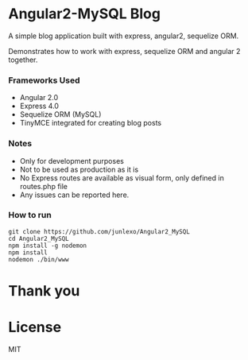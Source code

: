 # Angular2-MySQL Blog
A simple blog application built with express, angular2, sequelize ORM.

Demonstrates how to work with express, sequelize ORM and angular 2 together.

### Frameworks Used
- Angular 2.0
- Express 4.0
- Sequelize ORM (MySQL)
- TinyMCE integrated for creating blog posts

### Notes
- Only for development purposes
- Not to be used as production as it is
- No Express routes are available as visual form, only defined in routes.php file
- Any issues can be reported here.

### How to run
    git clone https://github.com/junlexo/Angular2_MySQL
    cd Angular2_MySQL
    npm install -g nodemon
    npm install
    nodemon ./bin/www
# Thank you 

# License
MIT
